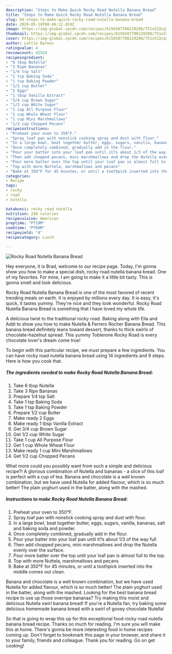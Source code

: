 ```yaml
---
description: "Steps to Make Quick Rocky Road Nutella Banana Bread"
title: "Steps to Make Quick Rocky Road Nutella Banana Bread"
slug: 94-steps-to-make-quick-rocky-road-nutella-banana-bread
date: 2020-05-19T08:46:12.024Z
image: https://img-global.cpcdn.com/recipes/6156507708129280/751x532cq70/rocky-road-nutella-banana-bread-recipe-main-photo.jpg
thumbnail: https://img-global.cpcdn.com/recipes/6156507708129280/751x532cq70/rocky-road-nutella-banana-bread-recipe-main-photo.jpg
cover: https://img-global.cpcdn.com/recipes/6156507708129280/751x532cq70/rocky-road-nutella-banana-bread-recipe-main-photo.jpg
author: Lettie Barnes
ratingvalue: 4
reviewcount: 42524
recipeingredient:
- "6 tbsp Nutella"
- "3 Ripe Bananas"
- "1/4 tsp Salt"
- "1 tsp Baking Soda"
- "1 tsp Baking Powder"
- "1/2 cup Butter"
- "2 Eggs"
- "1 tbsp Vanilla Extract"
- "3/4 cup Brown Sugar"
- "1/2 cup White Sugar"
- "1 cup All Purpose Flour"
- "1 cup Whole Wheat Flour"
- "1 cup Mini Marshmallows"
- "1/2 cup Chopped Pecans"
recipeinstructions:
- "Preheat your oven to 350°F."
- "Spray loaf pan with nonstick cooking spray and dust with flour."
- "In a large bowl, beat together butter, eggs, sugars, vanilla, bananas, salt and baking soda and powder."
- "Once completely combined, gradually add in the flour."
- "Pour your batter into your loaf pan until it?s about 1/3 of the way full"
- "Then add chopped pecans, mini marshmallows and drop the Nutella evenly over the surface."
- "Pour more batter over the top until your loaf pan is almost full to the top."
- "Top with more Nuttela, marshmallows and pecans"
- "Bake at 350°F for 45 minutes, or until a toothpick inserted into the middle comes out clean."
categories:
- Recipe
tags:
- rocky
- road
- nutella

katakunci: rocky road nutella 
nutrition: 248 calories
recipecuisine: American
preptime: "PT19M"
cooktime: "PT60M"
recipeyield: "4"
recipecategory: Lunch

---
```



![Rocky Road Nutella Banana Bread](https://img-global.cpcdn.com/recipes/6156507708129280/751x532cq70/rocky-road-nutella-banana-bread-recipe-main-photo.jpg)

Hey everyone, it is Brad, welcome to our recipe page. Today, I'm gonna show you how to make a special dish, rocky road nutella banana bread. One of my favorites. For mine, I am going to make it a little bit tasty. This is gonna smell and look delicious.

Rocky Road Nutella Banana Bread is one of the most favored of recent trending meals on earth. It is enjoyed by millions every day. It is easy, it's quick, it tastes yummy. They're nice and they look wonderful. Rocky Road Nutella Banana Bread is something that I have loved my whole life.

A delicious twist to the traditional rocky road. Baking along with Ella and Addi to show you how to make Nutella &amp; Ferrero Rocher Banana Bread. This banana bread definitely leans toward dessert, thanks to thick swirls of chocolate-hazelnut spread. This yummy Toblerone Rocky Road is every chocolate lover&#39;s dream come true!


To begin with this particular recipe, we must prepare a few ingredients. You can have rocky road nutella banana bread using 14 ingredients and 9 steps. Here is how you cook that.

<!--inarticleads1-->

##### The ingredients needed to make Rocky Road Nutella Banana Bread:

1. Take 6 tbsp Nutella
1. Take 3 Ripe Bananas
1. Prepare 1/4 tsp Salt
1. Take 1 tsp Baking Soda
1. Take 1 tsp Baking Powder
1. Prepare 1/2 cup Butter
1. Make ready 2 Eggs
1. Make ready 1 tbsp Vanilla Extract
1. Get 3/4 cup Brown Sugar
1. Get 1/2 cup White Sugar
1. Take 1 cup All Purpose Flour
1. Get 1 cup Whole Wheat Flour
1. Make ready 1 cup Mini Marshmallows
1. Get 1/2 cup Chopped Pecans


What more could you possibly want from such a simple and delicious recipe?! A glorious combination of Nutella and bananas - a slice of this loaf is perfect with a cup of tea. Banana and chocolate is a well known combination, but we have used Nutella for added flavour, which is so much better! The plain yoghurt used in the batter, along with the mashed. 

<!--inarticleads2-->

##### Instructions to make Rocky Road Nutella Banana Bread:

1. Preheat your oven to 350°F.
1. Spray loaf pan with nonstick cooking spray and dust with flour.
1. In a large bowl, beat together butter, eggs, sugars, vanilla, bananas, salt and baking soda and powder.
1. Once completely combined, gradually add in the flour.
1. Pour your batter into your loaf pan until it?s about 1/3 of the way full
1. Then add chopped pecans, mini marshmallows and drop the Nutella evenly over the surface.
1. Pour more batter over the top until your loaf pan is almost full to the top.
1. Top with more Nuttela, marshmallows and pecans
1. Bake at 350°F for 45 minutes, or until a toothpick inserted into the middle comes out clean.


Banana and chocolate is a well known combination, but we have used Nutella for added flavour, which is so much better! The plain yoghurt used in the batter, along with the mashed. Looking for the best banana bread recipe to use up those overripe bananas? Try making this moist and delicious Nutella swirl banana bread! If you&#39;re a Nutella fan, try baking some delicious homemade banana bread with a swirl of gooey chocolate Nutella! 

So that is going to wrap this up for this exceptional food rocky road nutella banana bread recipe. Thanks so much for reading. I'm sure you will make this at home. There's gonna be more interesting food in home recipes coming up. Don't forget to bookmark this page in your browser, and share it to your family, friends and colleague. Thank you for reading. Go on get cooking!
